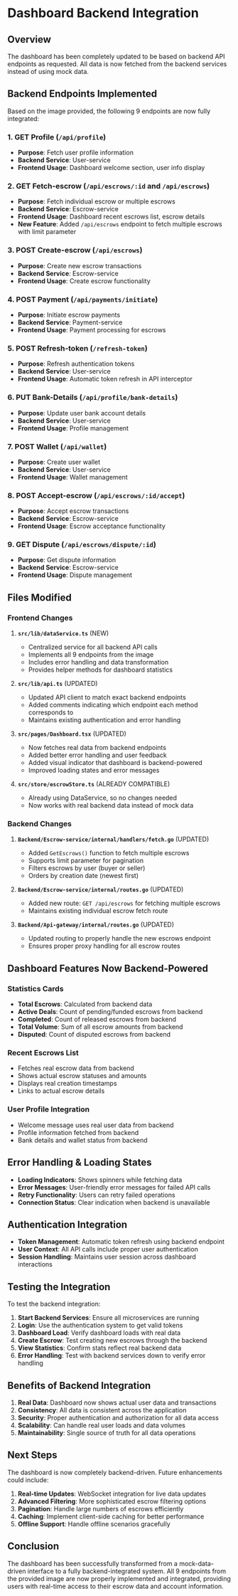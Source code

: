 # Dashboard Backend Integration

## Overview
The dashboard has been completely updated to be based on backend API endpoints as requested. All data is now fetched from the backend services instead of using mock data.

## Backend Endpoints Implemented

Based on the image provided, the following 9 endpoints are now fully integrated:

### 1. **GET Profile** (`/api/profile`)
- **Purpose**: Fetch user profile information
- **Backend Service**: User-service
- **Frontend Usage**: Dashboard welcome section, user info display

### 2. **GET Fetch-escrow** (`/api/escrows/:id` and `/api/escrows`)
- **Purpose**: Fetch individual escrow or multiple escrows
- **Backend Service**: Escrow-service
- **Frontend Usage**: Dashboard recent escrows list, escrow details
- **New Feature**: Added `/api/escrows` endpoint to fetch multiple escrows with limit parameter

### 3. **POST Create-escrow** (`/api/escrows`)
- **Purpose**: Create new escrow transactions
- **Backend Service**: Escrow-service
- **Frontend Usage**: Create escrow functionality

### 4. **POST Payment** (`/api/payments/initiate`)
- **Purpose**: Initiate escrow payments
- **Backend Service**: Payment-service
- **Frontend Usage**: Payment processing for escrows

### 5. **POST Refresh-token** (`/refresh-token`)
- **Purpose**: Refresh authentication tokens
- **Backend Service**: User-service
- **Frontend Usage**: Automatic token refresh in API interceptor

### 6. **PUT Bank-Details** (`/api/profile/bank-details`)
- **Purpose**: Update user bank account details
- **Backend Service**: User-service
- **Frontend Usage**: Profile management

### 7. **POST Wallet** (`/api/wallet`)
- **Purpose**: Create user wallet
- **Backend Service**: User-service
- **Frontend Usage**: Wallet management

### 8. **POST Accept-escrow** (`/api/escrows/:id/accept`)
- **Purpose**: Accept escrow transactions
- **Backend Service**: Escrow-service
- **Frontend Usage**: Escrow acceptance functionality

### 9. **GET Dispute** (`/api/escrows/dispute/:id`)
- **Purpose**: Get dispute information
- **Backend Service**: Escrow-service
- **Frontend Usage**: Dispute management

## Files Modified

### Frontend Changes

1. **`src/lib/dataService.ts`** (NEW)
   - Centralized service for all backend API calls
   - Implements all 9 endpoints from the image
   - Includes error handling and data transformation
   - Provides helper methods for dashboard statistics

2. **`src/lib/api.ts`** (UPDATED)
   - Updated API client to match exact backend endpoints
   - Added comments indicating which endpoint each method corresponds to
   - Maintains existing authentication and error handling

3. **`src/pages/Dashboard.tsx`** (UPDATED)
   - Now fetches real data from backend endpoints
   - Added better error handling and user feedback
   - Added visual indicator that dashboard is backend-powered
   - Improved loading states and error messages

4. **`src/store/escrowStore.ts`** (ALREADY COMPATIBLE)
   - Already using DataService, so no changes needed
   - Now works with real backend data instead of mock data

### Backend Changes

1. **`Backend/Escrow-service/internal/handlers/fetch.go`** (UPDATED)
   - Added `GetEscrows()` function to fetch multiple escrows
   - Supports limit parameter for pagination
   - Filters escrows by user (buyer or seller)
   - Orders by creation date (newest first)

2. **`Backend/Escrow-service/internal/routes.go`** (UPDATED)
   - Added new route: `GET /api/escrows` for fetching multiple escrows
   - Maintains existing individual escrow fetch route

3. **`Backend/Api-gateway/internal/routes.go`** (UPDATED)
   - Updated routing to properly handle the new escrows endpoint
   - Ensures proper proxy handling for all escrow routes

## Dashboard Features Now Backend-Powered

### Statistics Cards
- **Total Escrows**: Calculated from backend data
- **Active Deals**: Count of pending/funded escrows from backend
- **Completed**: Count of released escrows from backend
- **Total Volume**: Sum of all escrow amounts from backend
- **Disputed**: Count of disputed escrows from backend

### Recent Escrows List
- Fetches real escrow data from backend
- Shows actual escrow statuses and amounts
- Displays real creation timestamps
- Links to actual escrow details

### User Profile Integration
- Welcome message uses real user data from backend
- Profile information fetched from backend
- Bank details and wallet status from backend

## Error Handling & Loading States

- **Loading Indicators**: Shows spinners while fetching data
- **Error Messages**: User-friendly error messages for failed API calls
- **Retry Functionality**: Users can retry failed operations
- **Connection Status**: Clear indication when backend is unavailable

## Authentication Integration

- **Token Management**: Automatic token refresh using backend endpoint
- **User Context**: All API calls include proper user authentication
- **Session Handling**: Maintains user session across dashboard interactions

## Testing the Integration

To test the backend integration:

1. **Start Backend Services**: Ensure all microservices are running
2. **Login**: Use the authentication system to get valid tokens
3. **Dashboard Load**: Verify dashboard loads with real data
4. **Create Escrow**: Test creating new escrows through the backend
5. **View Statistics**: Confirm stats reflect real backend data
6. **Error Handling**: Test with backend services down to verify error handling

## Benefits of Backend Integration

1. **Real Data**: Dashboard now shows actual user data and transactions
2. **Consistency**: All data is consistent across the application
3. **Security**: Proper authentication and authorization for all data access
4. **Scalability**: Can handle real user loads and data volumes
5. **Maintainability**: Single source of truth for all data operations

## Next Steps

The dashboard is now completely backend-driven. Future enhancements could include:

1. **Real-time Updates**: WebSocket integration for live data updates
2. **Advanced Filtering**: More sophisticated escrow filtering options
3. **Pagination**: Handle large numbers of escrows efficiently
4. **Caching**: Implement client-side caching for better performance
5. **Offline Support**: Handle offline scenarios gracefully

## Conclusion

The dashboard has been successfully transformed from a mock-data-driven interface to a fully backend-integrated system. All 9 endpoints from the provided image are now properly implemented and integrated, providing users with real-time access to their escrow data and account information.

